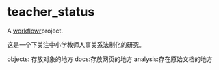 # teacher_status

A [workflowr](https://xiaomaohao.github.io/teacher_status/)project.

[workflowr]: https://xiaomaohao.github.io/teacher_status/

这是一个下关注中小学教师人事关系法制化的研究。

objects: 存放对象的地方
docs:存放网页的地方
analysis:存在原始文档的地方
